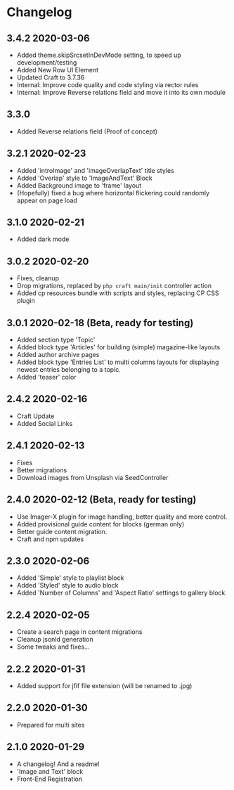 # Changelog

## 3.4.2 2020-03-06

* Added theme.skipSrcsetInDevMode setting, to speed up development/testing
* Added New Row UI Element
* Updated Craft to 3.7.36
* Internal: Improve code quality and code styling via rector rules
* Internal: Improve Reverse relations field and move it into its own module

## 3.3.0

* Added Reverse relations field (Proof of concept)

## 3.2.1 2020-02-23

* Added 'introImage' and 'imageOverlapText' title styles
* Added 'Overlap' style to 'ImageAndText' Block
* Added Background image to 'frame' layout
* (Hopefully) fixed a bug where horizontal flickering could randomly appear on page load

## 3.1.0 2020-02-21

* Added dark mode

## 3.0.2 2020-02-20

* Fixes, cleanup
* Drop migrations, replaced by `php craft main/init` controller action
* Added cp resources bundle with scripts and styles, replacing CP CSS plugin

## 3.0.1 2020-02-18 (Beta, ready for testing)

* Added section type 'Topic'
* Added block type 'Articles' for building (simple) magazine-like layouts
* Added author archive pages
* Added block type 'Entries List' to multi columns layouts for displaying newest entries belonging to a topic.
* Added 'teaser' color

## 2.4.2 2020-02-16

* Craft Update
* Added Social Links

## 2.4.1 2020-02-13

* Fixes
* Better migrations
* Download images from Unsplash via SeedController

## 2.4.0 2020-02-12 (Beta, ready for testing)

* Use Imager-X plugin for image handling, better quality and more control.
* Added provisional guide content for blocks (german only)
* Better guide content migration.
* Craft and npm updates

## 2.3.0 2020-02-06

* Added 'Simple' style to playlist block
* Added 'Styled' style to audio block
* Added 'Number of Columns' and 'Aspect Ratio' settings to gallery block

## 2.2.4 2020-02-05

* Create a search page in content migrations
* Cleanup jsonld generation
* Some tweaks and fixes...

## 2.2.2 2020-01-31

* Added support for jfif file extension (will be renamed to .jpg)

## 2.2.0 2020-01-30

* Prepared for multi sites

## 2.1.0 2020-01-29

* A changelog! And a readme!
* 'Image and Text' block
* Front-End Registration
